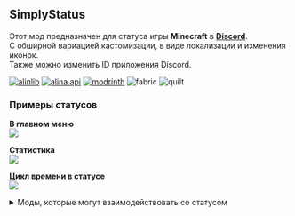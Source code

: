 ## SimplyStatus
Этот мод предназначен для статуса игры **Minecraft** в **[Discord](https://discord.com/company)**.<br>
С обширной вариацией кастомизации, в виде локализации и изменения иконок.<br>
Также можно изменить ID приложения Discord.

[![alinlib](https://kelcuprum.ru/ass/budge/alinlib/requires/cozy_vector.svg)](/mod/alinlib)
[![alina api](https://kelcuprum.ru/ass/budge/alina%20api/cozy_vector.svg)](https://kelcuprum.ru/tutorials/alina-api)
[![modrinth](https://cdn.jsdelivr.net/npm/@intergrav/devins-badges@3/assets/cozy/available/modrinth_vector.svg)](https://modrinth.com/mod/simplystatus)
![fabric](https://cdn.jsdelivr.net/npm/@intergrav/devins-badges@3/assets/cozy/supported/fabric_vector.svg)
![quilt](https://cdn.jsdelivr.net/npm/@intergrav/devins-badges@3/assets/cozy/supported/quilt_vector.svg)

### Примеры статусов
**В главном меню**<br>
<img src="https://cdn.kelcuprum.ru/screenshots/simplystatus/menu.png"><br>

**Статистика**<br>
<img src="https://cdn.kelcuprum.ru/screenshots/simplystatus/state.png"><br>

**Цикл времени в статусе**<br>
<img src="https://cdn.kelcuprum.ru/screenshots/simplystatus/item.png"><br>

<details>
<summary>Моды, которые могут взаимодействовать со статусом</summary>

- ReplayMod
- WaterPlayer
- Voice
    - PlasmoVoice
    - Simple Voice Chat

</details>